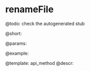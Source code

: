 renameFile
=============


@todo:
	check the autogenerated stub

@short:
	

@params:





@example:

@template:	api_method
@descr:


